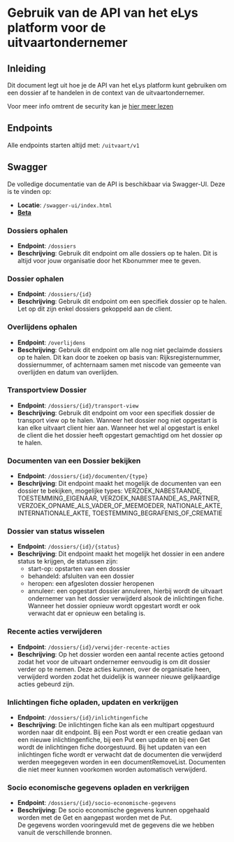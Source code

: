 # Gebruik van de API van het eLys platform voor de uitvaartondernemer

## Inleiding

Dit document legt uit hoe je de API van het eLys platform kunt gebruiken om een dossier af te handelen in de context van de uitvaartondernemer.

Voor meer info omtrent de security kan je [hier meer lezen](../../../algemeen/security/README.md)

## Endpoints
Alle endpoints starten altijd met: `/uitvaart/v1`

## Swagger
De volledige documentatie van de API is beschikbaar via Swagger-UI. Deze is te vinden op:
- **Locatie**: `/swagger-ui/index.html`
- [**Beta**](https://dao.api.beta-athumi.eu/swagger-ui/index.html?urls.primaryName=Uitvaart%20sector)

### Dossiers ophalen
- **Endpoint**: `/dossiers`
- **Beschrijving**: Gebruik dit endpoint om alle dossiers op te halen. Dit is altijd voor jouw organisatie door het Kbonummer mee te geven.

### Dossier ophalen
- **Endpoint**: `/dossiers/{id}`
- **Beschrijving**: Gebruik dit endpoint om een specifiek dossier op te halen. Let op dit zijn enkel dossiers gekoppeld aan de client.

### Overlijdens ophalen
- **Endpoint**: `/overlijdens`
- **Beschrijving**: Gebruik dit endpoint om alle nog niet geclaimde dossiers op te halen. Dit kan door te zoeken op basis van:
  Rijksregisternummer, dossiernummer, of achternaam samen met niscode van gemeente van overlijden en datum van overlijden.

### Transportview Dossier
- **Endpoint**: `/dossiers/{id}/transport-view`
- **Beschrijving**: Gebruik dit endpoint om voor een specifiek dossier de transport view op te halen. Wanneer het dossier nog niet opgestart is kan elke uitvaart client hier aan. 
  Wanneer het wel al opgestart is enkel de client die het dossier heeft opgestart gemachtigd om het dossier op te halen.

### Documenten van een Dossier bekijken
- **Endpoint**: `/dossiers/{id}/documenten/{type}`
- **Beschrijving**: Dit endpoint maakt het mogelijk de documenten van een dossier te bekijken, mogelijke types: VERZOEK_NABESTAANDE, 
  TOESTEMMING_EIGENAAR, VERZOEK_NABESTAANDE_AS_PARTNER, VERZOEK_OPNAME_ALS_VADER_OF_MEEMOEDER, NATIONALE_AKTE, INTERNATIONALE_AKTE, TOESTEMMING_BEGRAFENIS_OF_CREMATIE

### Dossier van status wisselen
- **Endpoint**: `/dossiers/{id}/{status}`
- **Beschrijving**: Dit endpoint maakt het mogelijk het dossier in een andere status te krijgen, de statussen zijn:
  - start-op: opstarten van een dossier
  - behandeld: afsluiten van een dossier
  - heropen: een afgesloten dossier heropenen
  - annuleer: een opgestart dossier annuleren, hierbij wordt de uitvaart ondernemer van het dossier verwijderd alsook de inlichtingen fiche.
    Wanneer het dossier opnieuw wordt opgestart wordt er ook verwacht dat er opnieuw een betaling is.

### Recente acties verwijderen
- **Endpoint**: `/dossiers/{id}/verwijder-recente-acties`
- **Beschrijving**: Op het dossier worden een aantal recente acties getoond zodat het voor de uitvaart ondernemer eenvoudig is om dit dossier verder op te nemen.
 Deze acties kunnen, over de organisatie heen, verwijderd worden zodat het duidelijk is wanneer nieuwe gelijkaardige acties gebeurd zijn.

### Inlichtingen fiche opladen, updaten en verkrijgen
- **Endpoint**: `/dossiers/{id}/inlichtingenfiche`
- **Beschrijving**: De inlichtingen fiche kan als een multipart opgestuurd worden naar dit endpoint. 
  Bij een Post wordt er een creatie gedaan van een nieuwe inlichtingenfiche, bij een Put een update en bij een Get wordt de inlichtingen fiche doorgestuurd.
  Bij het updaten van een inlichtingen fiche wordt er verwacht dat de documenten die verwijderd werden meegegeven worden in een documentRemoveList. Documenten die niet meer kunnen voorkomen worden automatisch verwijderd.


### Socio economische gegevens opladen en verkrijgen
- **Endpoint**: `/dossiers/{id}/socio-economische-gegevens`
- **Beschrijving**: De socio economische gegevens kunnen opgehaald worden met de Get en aangepast worden met de Put.  
  De gegevens worden vooringevuld met de gegevens die we hebben vanuit de verschillende bronnen.
